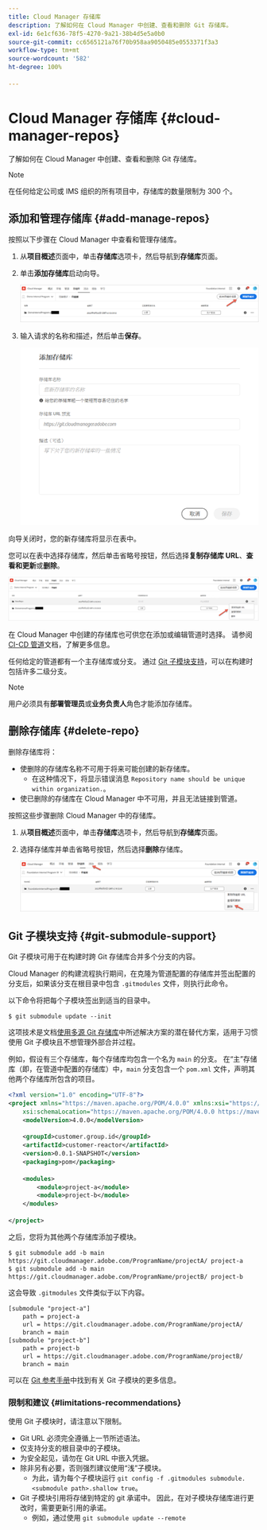 ```yaml
---
title: Cloud Manager 存储库
description: 了解如何在 Cloud Manager 中创建、查看和删除 Git 存储库。
exl-id: 6e1cf636-78f5-4270-9a21-38b4d5e5a0b0
source-git-commit: cc6565121a76f70b958aa9050485e0553371f3a3
workflow-type: tm+mt
source-wordcount: '582'
ht-degree: 100%

---
```



# Cloud Manager 存储库 {#cloud-manager-repos}

了解如何在 Cloud Manager 中创建、查看和删除 Git 存储库。

>[!NOTE]
>
>在任何给定公司或 IMS 组织的所有项目中，存储库的数量限制为 300 个。

## 添加和管理存储库 {#add-manage-repos}

按照以下步骤在 Cloud Manager 中查看和管理存储库。

1. 从&#x200B;**项目概述**&#x200B;页面中，单击&#x200B;**存储库**&#x200B;选项卡，然后导航到&#x200B;**存储库**&#x200B;页面。

1. 单击&#x200B;**添加存储库**&#x200B;启动向导。

   ![添加“存储库”按钮](/help/implementing/cloud-manager/assets/repos/create-repo2.png)

1. 输入请求的名称和描述，然后单击&#x200B;**保存**。

   ![添加“存储库”对话框](/help/implementing/cloud-manager/assets/repos/repo-1.png)

向导关闭时，您的新存储库将显示在表中。

您可以在表中选择存储库，然后单击省略号按钮，然后选择&#x200B;**复制存储库 URL**、**查看和更新**&#x200B;或&#x200B;**删除**。

![存储库选项](/help/implementing/cloud-manager/assets/repos/create-repo3.png)

在 Cloud Manager 中创建的存储库也可供您在添加或编辑管道时选择。 请参阅 [CI-CD 管道](/help/implementing/cloud-manager/configuring-pipelines/introduction-ci-cd-pipelines.md)文档，了解更多信息。

任何给定的管道都有一个主存储库或分支。 通过 [Git 子模块支持](#git-submodule-support)，可以在构建时包括许多二级分支。

>[!NOTE]
>
>用户必须具有&#x200B;**部署管理员**&#x200B;或&#x200B;**业务负责人**&#x200B;角色才能添加存储库。

## 删除存储库 {#delete-repo}

删除存储库将：

* 使删除的存储库名称不可用于将来可能创建的新存储库。
   * 在这种情况下，将显示错误消息 `Repository name should be unique within organization.`。
* 使已删除的存储库在 Cloud Manager 中不可用，并且无法链接到管道。

按照这些步骤删除 Cloud Manager 中的存储库。

1. 从&#x200B;**项目概述**&#x200B;页面中，单击&#x200B;**存储库**&#x200B;选项卡，然后导航到&#x200B;**存储库**&#x200B;页面。

1. 选择存储库并单击省略号按钮，然后选择&#x200B;**删除**&#x200B;存储库。

   ![删除存储库](/help/implementing/cloud-manager/assets/repos/delete-repo.png)

## Git 子模块支持 {#git-submodule-support}

Git 子模块可用于在构建时跨 Git 存储库合并多个分支的内容。

Cloud Manager 的构建流程执行期间，在克隆为管道配置的存储库并签出配置的分支后，如果该分支在根目录中包含 `.gitmodules` 文件，则执行此命令。

以下命令将把每个子模块签出到适当的目录中。

```
$ git submodule update --init
```

这项技术是文档[使用多源 Git 存储库](/help/implementing/cloud-manager/managing-code/working-with-multiple-source-git-repositories.md)中所述解决方案的潜在替代方案，适用于习惯使用 Git 子模块且不想管理外部合并过程。

例如，假设有三个存储库，每个存储库均包含一个名为 `main` 的分支。 在“主”存储库（即，在管道中配置的存储库）中，`main` 分支包含一个 `pom.xml` 文件，声明其他两个存储库所包含的项目。

```xml
<?xml version="1.0" encoding="UTF-8"?>
<project xmlns="https://maven.apache.org/POM/4.0.0" xmlns:xsi="https://www.w3.org/2001/XMLSchema-instance"
    xsi:schemaLocation="https://maven.apache.org/POM/4.0.0 https://maven.apache.org/maven-v4_0_0.xsd">
    <modelVersion>4.0.0</modelVersion>
   
    <groupId>customer.group.id</groupId>
    <artifactId>customer-reactor</artifactId>
    <version>0.0.1-SNAPSHOT</version>
    <packaging>pom</packaging>
   
    <modules>
        <module>project-a</module>
        <module>project-b</module>
    </modules>
   
</project>
```

之后，您将为其他两个存储库添加子模块。

```shell
$ git submodule add -b main https://git.cloudmanager.adobe.com/ProgramName/projectA/ project-a
$ git submodule add -b main https://git.cloudmanager.adobe.com/ProgramName/projectB/ project-b
```

这会导致 `.gitmodules` 文件类似于以下内容。

```text
[submodule "project-a"]
    path = project-a
    url = https://git.cloudmanager.adobe.com/ProgramName/projectA/
    branch = main
[submodule "project-b"]
    path = project-b
    url = https://git.cloudmanager.adobe.com/ProgramName/projectB/
    branch = main
```

可以在 [Git 参考手册](https://git-scm.com/book/en/v2/Git-Tools-Submodules)中找到有关 Git 子模块的更多信息。

### 限制和建议 {#limitations-recommendations}

使用 Git 子模块时，请注意以下限制。

* Git URL 必须完全遵循上一节所述语法。
* 仅支持分支的根目录中的子模块。
* 为安全起见，请勿在 Git URL 中嵌入凭据。
* 除非另有必要，否则强烈建议使用“浅”子模块。
   * 为此，请为每个子模块运行 `git config -f .gitmodules submodule.<submodule path>.shallow true`。
* Git 子模块引用将存储到特定的 git 承诺中。 因此，在对子模块存储库进行更改时，需要更新引用的承诺。
   * 例如，通过使用 `git submodule update --remote`
